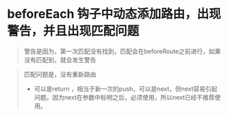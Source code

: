 # beforeEach 钩子中动态添加路由，出现警告，并且出现匹配问题
> 警告是因为，第一次匹配没有找到，匹配会在beforeRoute之前进行，如果没有匹配到，就会发生警告

> 匹配问题是，没有重新路由
> * 可以是return ，相当于新一次的push，可以是next，但next容易引起问题。因为next在参数中标明之后，必须使用，所以next已经不推荐使用。
